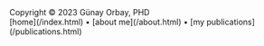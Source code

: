 <footer id="footer">
<div class=footer-left>Copyright &copy; 2023 Günay Orbay, PHD</div>
<div class=footer-right>
<nav>
[home](/index.html) &bull; [about me](/about.html) &bull; [my publications](/publications.html)
</nav>
</div>
</footer>
</div>